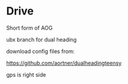 # Drive
 Short form of AOG

ubx branch for dual heading

download config files from:

https://github.com/aortner/dualheadingteensy

gps is right side

